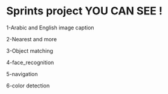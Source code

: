
# Sprints project YOU CAN SEE !

1-Arabic and English image caption

2-Nearest and more

3-Object matching

4-face_recognition

5-navigation

6-color detection







